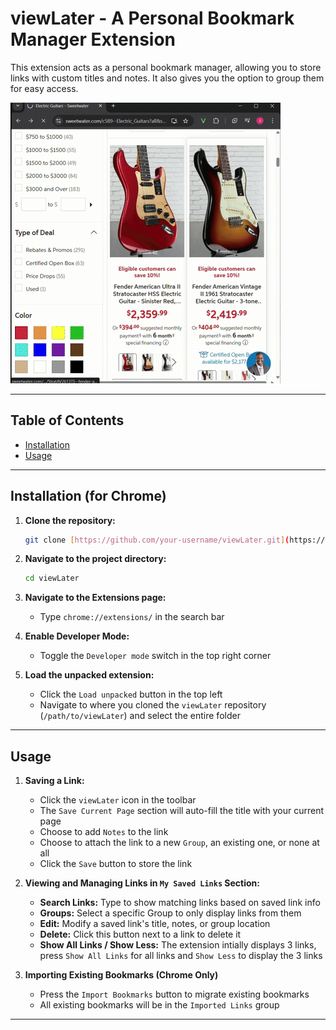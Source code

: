 # viewLater - A Personal Bookmark Manager Extension

This extension acts as a personal bookmark manager, allowing you to store links with custom titles and notes. It also gives you the option to group them for easy access.

![Demo of App Interaction](gifs/viewlater_demo.gif)

---

## Table of Contents
* [Installation](#installation)
* [Usage](#usage)

---

## Installation (for Chrome) 

1.  **Clone the repository:**
    ```bash
    git clone [https://github.com/your-username/viewLater.git](https://github.com/your-username/viewLater.git)
    ```

2.  **Navigate to the project directory:**
    ```bash
    cd viewLater
    ```
    
3.  **Navigate to the Extensions page:**
    * Type `chrome://extensions/` in the search bar

4.  **Enable Developer Mode:**
    * Toggle the `Developer mode` switch in the top right corner 

5.  **Load the unpacked extension:**
    * Click the `Load unpacked` button in the top left
    * Navigate to where you cloned the `viewLater` repository (`/path/to/viewLater`) and select the entire folder

---

## Usage

1.  **Saving a Link:**
    * Click the `viewLater` icon in the toolbar
    * The `Save Current Page` section will auto-fill the title with your current page
    * Choose to add `Notes` to the link 
    * Choose to attach the link to a new `Group`, an existing one, or none at all 
    * Click the `Save` button to store the link 

2.  **Viewing and Managing Links in `My Saved Links` Section:** 

    * **Search Links:** Type to show matching links based on saved link info  
    * **Groups:** Select a specific Group to only display links from them 
    * **Edit:** Modify a saved link's title, notes, or group location
    * **Delete:** Click this button next to a link to delete it 
    * **Show All Links / Show Less:** The extension intially displays 3 links, press `Show All Links` for all links and `Show Less` to display the 3 links

3. **Importing Existing Bookmarks (Chrome Only)**
    * Press the `Import Bookmarks` button to migrate existing bookmarks 
    * All existing bookmarks will be in the `Imported Links` group 
    
---